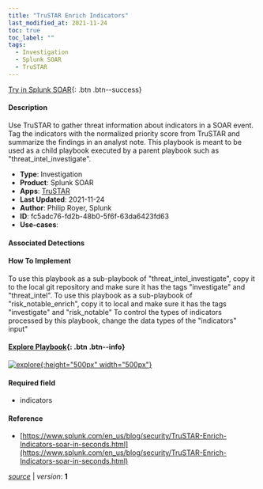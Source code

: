 ```yaml
---
title: "TruSTAR Enrich Indicators"
last_modified_at: 2021-11-24
toc: true
toc_label: ""
tags:
  - Investigation
  - Splunk SOAR
  - TruSTAR
---
```


[Try in Splunk SOAR](https://www.splunk.com/en_us/software/splunk-security-orchestration-and-automation.html){: .btn .btn--success}

#### Description

Use TruSTAR to gather threat information about indicators in a SOAR event. Tag the indicators with the normalized priority score from TruSTAR and summarize the findings in an analyst note. This playbook is meant to be used as a child playbook executed by a parent playbook such as &#34;threat_intel_investigate&#34;.

- **Type**: Investigation
- **Product**: Splunk SOAR
- **Apps**: [TruSTAR](https://splunkbase.splunk.com/apps?keyword=trustar&filters=product%3Asoar)
- **Last Updated**: 2021-11-24
- **Author**: Philip Royer, Splunk
- **ID**: fc5adc76-fd2b-48b0-5f6f-63da6423fd63
- **Use-cases**:

#### Associated Detections


#### How To Implement
To use this playbook as a sub-playbook of &#34;threat_intel_investigate&#34;, copy it to the local git repository and make sure it has the tags &#34;investigate&#34; and &#34;threat_intel&#34;. To use this playbook as a sub-playbook of &#34;risk_notable_enrich&#34;, copy it to local and make sure it has the tags &#34;investigate&#34; and &#34;risk_notable&#34; To control the types of indicators processed by this playbook, change the data types of the &#34;indicators&#34; input&#34;


#### [Explore Playbook](https://splunk.github.io/soar-playbook-viewer/?playbook=https://raw.githubusercontent.com/phantomcyber/playbooks/latest/trustar_enrich_indicators.json){: .btn .btn--info}

[![explore](https://raw.githubusercontent.com/splunk/security_content/develop/playbooks/trustar_enrich_indicators.png){:height="500px" width="500px"}](https://splunk.github.io/soar-playbook-viewer/?playbook=https://raw.githubusercontent.com/phantomcyber/playbooks/latest/trustar_enrich_indicators.json)

#### Required field
* indicators


#### Reference

* [https://www.splunk.com/en_us/blog/security/TruSTAR-Enrich-Indicators-soar-in-seconds.html](https://www.splunk.com/en_us/blog/security/TruSTAR-Enrich-Indicators-soar-in-seconds.html)




[*source*](https://github.com/splunk/security_content/tree/develop/playbooks/trustar_enrich_indicators.yml) \| *version*: **1**